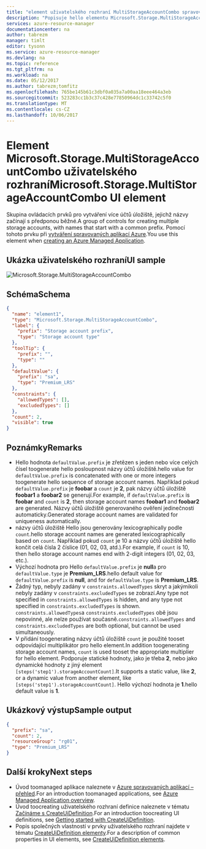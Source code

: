 ```yaml
---
title: "element uživatelského rozhraní MultiStorageAccountCombo spravované aplikace aaaAzure | Microsoft Docs"
description: "Popisuje hello elementu Microsoft.Storage.MultiStorageAccountCombo uživatelského rozhraní pro spravované aplikace Azure"
services: azure-resource-manager
documentationcenter: na
author: tabrezm
manager: timlt
editor: tysonn
ms.service: azure-resource-manager
ms.devlang: na
ms.topic: reference
ms.tgt_pltfrm: na
ms.workload: na
ms.date: 05/12/2017
ms.author: tabrezm;tomfitz
ms.openlocfilehash: 765be145b61c3dbf0a035a7a00aa18eee464a3eb
ms.sourcegitcommit: 523283cc1b3c37c428e77850964dc1c33742c5f0
ms.translationtype: MT
ms.contentlocale: cs-CZ
ms.lasthandoff: 10/06/2017
---
```

# <a name="microsoftstoragemultistorageaccountcombo-ui-element"></a><span data-ttu-id="86fc6-103">Element Microsoft.Storage.MultiStorageAccountCombo uživatelského rozhraní</span><span class="sxs-lookup"><span data-stu-id="86fc6-103">Microsoft.Storage.MultiStorageAccountCombo UI element</span></span>
<span data-ttu-id="86fc6-104">Skupina ovládacích prvků pro vytváření více účtů úložiště, jejichž názvy začínají s předponou běžné.</span><span class="sxs-lookup"><span data-stu-id="86fc6-104">A group of controls for creating multiple storage accounts, with names that start with a common prefix.</span></span> <span data-ttu-id="86fc6-105">Pomocí tohoto prvku při [vytváření spravovaných aplikací Azure](managed-application-publishing.md).</span><span class="sxs-lookup"><span data-stu-id="86fc6-105">You use this element when [creating an Azure Managed Application](managed-application-publishing.md).</span></span>

## <a name="ui-sample"></a><span data-ttu-id="86fc6-106">Ukázka uživatelského rozhraní</span><span class="sxs-lookup"><span data-stu-id="86fc6-106">UI sample</span></span>
![Microsoft.Storage.MultiStorageAccountCombo](./media/managed-application-elements/microsoft.storage.multistorageaccountcombo.png)

## <a name="schema"></a><span data-ttu-id="86fc6-108">Schéma</span><span class="sxs-lookup"><span data-stu-id="86fc6-108">Schema</span></span>
```json
{
  "name": "element1",
  "type": "Microsoft.Storage.MultiStorageAccountCombo",
  "label": {
    "prefix": "Storage account prefix",
    "type": "Storage account type"
  },
  "toolTip": {
    "prefix": "",
    "type": ""
  },
  "defaultValue": {
    "prefix": "sa",
    "type": "Premium_LRS"
  },
  "constraints": {
    "allowedTypes": [],
    "excludedTypes": []
  },
  "count": 2,
  "visible": true
}
```

## <a name="remarks"></a><span data-ttu-id="86fc6-109">Poznámky</span><span class="sxs-lookup"><span data-stu-id="86fc6-109">Remarks</span></span>
- <span data-ttu-id="86fc6-110">Hello hodnota `defaultValue.prefix` je zřetězen s jeden nebo více celých čísel toogenerate hello posloupnost názvy účtů úložiště.</span><span class="sxs-lookup"><span data-stu-id="86fc6-110">hello value for `defaultValue.prefix` is concatenated with one or more integers toogenerate hello sequence of storage account names.</span></span> <span data-ttu-id="86fc6-111">Například pokud `defaultValue.prefix` je **foobar** a `count` je **2**, pak názvy účtů úložiště **foobar1** a **foobar2** se generují.</span><span class="sxs-lookup"><span data-stu-id="86fc6-111">For example, if `defaultValue.prefix` is **foobar** and `count` is **2**, then storage account names **foobar1** and **foobar2** are generated.</span></span> <span data-ttu-id="86fc6-112">Názvy účtů úložiště generovaného ověření jedinečnosti automaticky.</span><span class="sxs-lookup"><span data-stu-id="86fc6-112">Generated storage account names are validated for uniqueness automatically.</span></span>
- <span data-ttu-id="86fc6-113">názvy účtů úložiště Hello jsou generovány lexicographically podle `count`.</span><span class="sxs-lookup"><span data-stu-id="86fc6-113">hello storage account names are generated lexicographically based on `count`.</span></span> <span data-ttu-id="86fc6-114">Například pokud `count` je 10 a názvy účtů úložiště hello končit celá čísla 2 číslice (01, 02, 03, atd.).</span><span class="sxs-lookup"><span data-stu-id="86fc6-114">For example, if `count` is 10, then hello storage account names end with 2-digit integers (01, 02, 03, etc.).</span></span>
- <span data-ttu-id="86fc6-115">Výchozí hodnota pro Hello `defaultValue.prefix` je **null**a pro `defaultValue.type` je **Premium_LRS**.</span><span class="sxs-lookup"><span data-stu-id="86fc6-115">hello default value for `defaultValue.prefix` is **null**, and for `defaultValue.type` is **Premium_LRS**.</span></span>
- <span data-ttu-id="86fc6-116">Žádný typ, nebyly zadány v `constraints.allowedTypes` skryt a jakýmikoli nebyly zadány v `constraints.excludedTypes` se zobrazí.</span><span class="sxs-lookup"><span data-stu-id="86fc6-116">Any type not specified in `constraints.allowedTypes` is hidden, and any type not specified in `constraints.excludedTypes` is shown.</span></span>
<span data-ttu-id="86fc6-117">`constraints.allowedTypes`a `constraints.excludedTypes` obě jsou nepovinné, ale nelze používat současně.</span><span class="sxs-lookup"><span data-stu-id="86fc6-117">`constraints.allowedTypes` and `constraints.excludedTypes` are both optional, but cannot be used simultaneously.</span></span>
- <span data-ttu-id="86fc6-118">V přidání toogenerating názvy účtů úložiště `count` je použité tooset odpovídající multiplikátor pro hello element.</span><span class="sxs-lookup"><span data-stu-id="86fc6-118">In addition toogenerating storage account names, `count` is used tooset the appropriate multiplier for hello element.</span></span> <span data-ttu-id="86fc6-119">Podporuje statické hodnoty, jako je třeba **2**, nebo jako dynamické hodnoty z jiný element `[steps('step1').storageAccountCount]`.</span><span class="sxs-lookup"><span data-stu-id="86fc6-119">It supports a static value, like **2**, or a dynamic value from another element, like `[steps('step1').storageAccountCount]`.</span></span> <span data-ttu-id="86fc6-120">Hello výchozí hodnota je **1**.</span><span class="sxs-lookup"><span data-stu-id="86fc6-120">hello default value is **1**.</span></span>

## <a name="sample-output"></a><span data-ttu-id="86fc6-121">Ukázkový výstup</span><span class="sxs-lookup"><span data-stu-id="86fc6-121">Sample output</span></span>
```json
{
  "prefix": "sa",
  "count": 2,
  "resourceGroup": "rg01",
  "type": "Premium_LRS"
}
```

## <a name="next-steps"></a><span data-ttu-id="86fc6-122">Další kroky</span><span class="sxs-lookup"><span data-stu-id="86fc6-122">Next steps</span></span>
* <span data-ttu-id="86fc6-123">Úvod toomanaged aplikace naleznete v [Azure spravovaných aplikací – přehled](managed-application-overview.md).</span><span class="sxs-lookup"><span data-stu-id="86fc6-123">For an introduction toomanaged applications, see [Azure Managed Application overview](managed-application-overview.md).</span></span>
* <span data-ttu-id="86fc6-124">Úvod toocreating uživatelského rozhraní definice naleznete v tématu [Začínáme s CreateUiDefinition](managed-application-createuidefinition-overview.md).</span><span class="sxs-lookup"><span data-stu-id="86fc6-124">For an introduction toocreating UI definitions, see [Getting started with CreateUiDefinition](managed-application-createuidefinition-overview.md).</span></span>
* <span data-ttu-id="86fc6-125">Popis společných vlastností v prvky uživatelského rozhraní najdete v tématu [CreateUiDefinition elementy](managed-application-createuidefinition-elements.md).</span><span class="sxs-lookup"><span data-stu-id="86fc6-125">For a description of common properties in UI elements, see [CreateUiDefinition elements](managed-application-createuidefinition-elements.md).</span></span>
